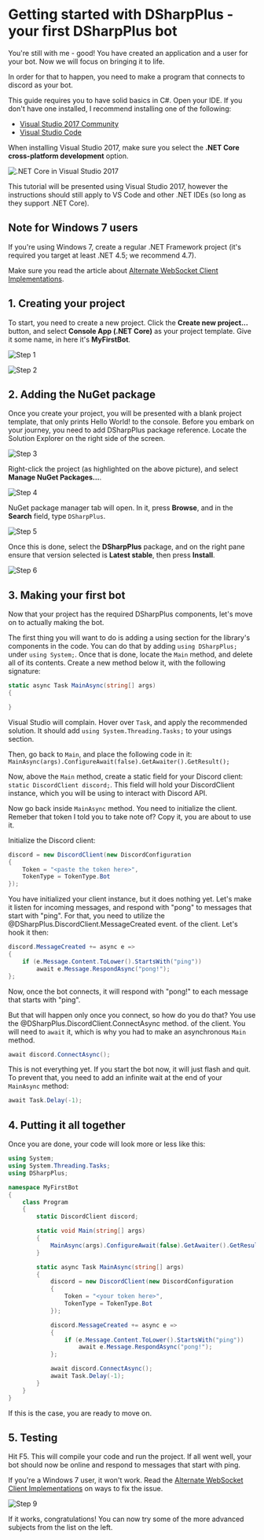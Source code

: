 # Getting started with DSharpPlus - your first DSharpPlus bot

You're still with me - good! You have created an application and a user for your bot. Now we will focus on bringing it to life.

In order for that to happen, you need to make a program that connects to discord as your bot.

This guide requires you to have solid basics in C#. Open your IDE. If you don't have one installed, I recommend installing 
one of the following:

* [Visual Studio 2017 Community](https://www.visualstudio.com/thank-you-downloading-visual-studio/?sku=Community&rel=15 "Visual Studio 2017 Community")
* [Visual Studio Code](https://code.visualstudio.com/download "Visual Studio Code")

When installing Visual Studio 2017, make sure you select the **.NET Core cross-platform development** option.

![.NET Core in Visual Studio 2017](/images/02_01_vs_netcore.png ".NET Core in Visual Studio 2017")

This tutorial will be presented using Visual Studio 2017, however the instructions should still apply to VS Code and other .NET 
IDEs (so long as they support .NET Core).

## Note for Windows 7 users

If you're using Windows 7, create a regular .NET Framework project (it's required you target at least .NET 4.5; we recommend 
4.7).

Make sure you read the article about [Alternate WebSocket Client Implementations](/articles/getting_started/alternate_ws.html).

## 1. Creating your project

To start, you need to create a new project. Click the **Create new project...** button, and select **Console App (.NET Core)** 
as your project template. Give it some name, in here it's **MyFirstBot**.

![Step 1](/images/02_02_new_project.png "New project")

![Step 2](/images/02_03_new_project_settings.png ".NET Core App")

## 2. Adding the NuGet package

Once you create your project, you will be presented with a blank project template, that only prints Hello World! to the console. 
Before you embark on your journey, you need to add DSharpPlus package reference. Locate the Solution Explorer on the right 
side of the screen. 

![Step 3](/images/02_04_solution_explorer.png "Finding the solution explorer")

Right-click the project (as highlighted on the above picture), and select **Manage NuGet Packages...**.

![Step 4](/images/02_05_manage_packages.png "Manage Packages")

NuGet package manager tab will open. In it, press **Browse**, and in the **Search** field, type `DSharpPlus`.

![Step 5](/images/02_06_nuget.png "NuGet interface")

Once this is done, select the **DSharpPlus** package, and on the right pane ensure that version selected is **Latest stable**, 
then press **Install**.

![Step 6](/images/02_07_installing.png "Installing the DSharpPlus package")

## 3. Making your first bot

Now that your project has the required DSharpPlus components, let's move on to actually making the bot.

The first thing you will want to do is adding a using section for the library's components in the code. You can do that 
by adding `using DSharpPlus;` under `using System;`. Once that is done, locate the `Main` method, and delete all of its 
contents. Create a new method below it, with the following signature:

```cs
static async Task MainAsync(string[] args)
{

}
```

Visual Studio will complain. Hover over `Task`, and apply the recommended solution. It should add 
`using System.Threading.Tasks;` to your usings section.

Then, go back to `Main`, and place the following code in it: `MainAsync(args).ConfigureAwait(false).GetAwaiter().GetResult();`

Now, above the `Main` method, create a static field for your Discord client: `static DiscordClient discord;`. This field will 
hold your DiscordClient instance, which you will be using to interact with Discord API.

Now go back inside `MainAsync` method. You need to initialize the client. Remeber that token I told you to take note of? 
Copy it, you are about to use it.

Initialize the Discord client: 

```cs
discord = new DiscordClient(new DiscordConfiguration
{
	Token = "<paste the token here>",
	TokenType = TokenType.Bot
});
```

You have initialized your client instance, but it does nothing yet. Let's make it listen for incoming messages, and respond 
with "pong" to messages that start with "ping". For that, you need to utilize the @DSharpPlus.DiscordClient.MessageCreated event.
of the client. Let's hook it then:

```cs
discord.MessageCreated += async e =>
{
	if (e.Message.Content.ToLower().StartsWith("ping"))
		await e.Message.RespondAsync("pong!");
};
```

Now, once the bot connects, it will respond with "pong!" to each message that starts with "ping".

But that will happen only once you connect, so how do you do that? You use the @DSharpPlus.DiscordClient.ConnectAsync method.
of the client. You will need to `await` it, which is why you had to make an asynchronous `Main` method.

```cs
await discord.ConnectAsync();
```

This is not everything yet. If you start the bot now, it will just flash and quit. To prevent that, you need to add an 
infinite wait at the end of your `MainAsync` method:

```cs
await Task.Delay(-1);
```

## 4. Putting it all together

Once you are done, your code will look more or less like this:

```cs
using System;
using System.Threading.Tasks;
using DSharpPlus;

namespace MyFirstBot
{
    class Program
    {
        static DiscordClient discord;

        static void Main(string[] args)
        {
            MainAsync(args).ConfigureAwait(false).GetAwaiter().GetResult();
        }

        static async Task MainAsync(string[] args)
        {
            discord = new DiscordClient(new DiscordConfiguration
            {
                Token = "<your token here>",
                TokenType = TokenType.Bot
            });

            discord.MessageCreated += async e =>
            {
                if (e.Message.Content.ToLower().StartsWith("ping"))
                    await e.Message.RespondAsync("pong!");
            };

            await discord.ConnectAsync();
            await Task.Delay(-1);
        }
    }
}
```

If this is the case, you are ready to move on.

## 5. Testing

Hit F5. This will compile your code and run the project. If all went well, your bot should now be online and respond to 
messages that start with ping.

If you're a Windows 7 user, it won't work. Read the [Alternate WebSocket Client Implementations](/articles/getting_started/alternate_ws.html) 
on ways to fix the issue.

![Step 9](/images/02_08_alive.png)

If it works, congratulations! You can now try some of the more advanced subjects from the list on the left.